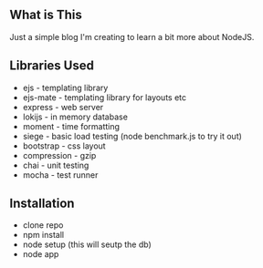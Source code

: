 ## What is This
Just a simple blog I'm creating to learn a bit more about NodeJS.

## Libraries Used

 - ejs - templating library
 - ejs-mate - templating library for layouts etc
 - express - web server
 - lokijs - in memory database
 - moment - time formatting
 - siege - basic load testing  (node benchmark.js to try it out)
 - bootstrap - css layout
 - compression - gzip
 - chai - unit testing
 - mocha - test runner

## Installation
 - clone repo
 - npm install
 - node setup (this will seutp the db)
 - node app
